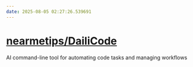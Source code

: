 ```yaml
---
date: 2025-08-05 02:27:26.539691
---
```


# [nearmetips/DailiCode](https://github.com/nearmetips/DailiCode)

AI command-line tool for automating code tasks and managing workflows